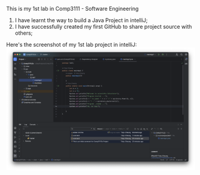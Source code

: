 This is my 1st lab in Comp3111 - Software Engineering
1) I have learnt the way to build a Java Project in intelliJ;
2) I have successfully created my first GitHub to share project source with others;

Here's the screenshot of my 1st lab project in intelliJ:
![alt text](https://github.com/Toby-Cheung/Comp3111LEx/blob/master/src/main/java/lab1/img1.png)
